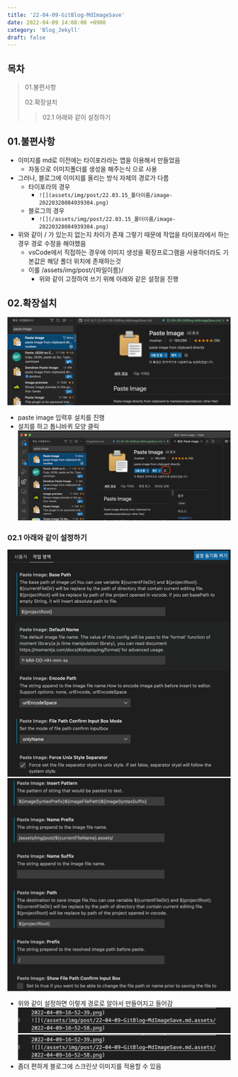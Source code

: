 ```yaml
---
title: '22-04-09-GitBlog-MdImageSave'
date: 2022-04-09 14:08:00 +0900
category: 'Blog_Jekyll'
draft: false
---
```

## 목차
> 01.불편사항
>
> 02.확장설치
>
>>02.1 아래와 같이 설정하기  
>
## 01.불편사항
- 이미지를 md로 이전에는 타이포라라는 앱을 이용해서 만들었음
  - 자동으로 이미지폴더를 생성을 해주는식 으로 사용
- 그러나, 블로그에 이미지를 올리는 방식 자체의 경로가 다름
  - 타이포라의 경우
    - `![](assets/img/post/22.03.15_폴더이름/image-20220328084939304.png)`
  - 블로그의 경우
    - `![](/assets/img/post/22.03.15_폴더이름/image-20220328084939304.png)`
- 위와 같이 / 가 있는지 없는지 차이가 존재 그렇기 때문에 작업을 타이포라에서 하는 경우 경로 수정을 해야했음
  - vsCode에서 직접하는 경우에 이미지 생성을 확장프로그램을 사용하더라도 기본값은 해당 폴더 위치에 존재하는것
  - 이를 /assets/img/post/{파일이름}/
    - 위와 같이 고정하여 쓰기 위해 아래와 같은 설정을 진행
## 02.확장설치
![](../../assets/img/post/22-04-09-GitBlog-MdImageSave.md.assets/2022-04-09-16-49-14.png)
- paste image 입력후 설치를 진행
- 설치를 하고 톱니바퀴 모양 클릭
![](../../assets/img/post/22-04-09-GitBlog-MdImageSave.md.assets/2022-04-09-16-51-48.png)
### 02.1 아래와 같이 설정하기
![](../../assets/img/post/22-04-09-GitBlog-MdImageSave.md.assets/2022-04-09-16-52-39.png)
![](../../assets/img/post/22-04-09-GitBlog-MdImageSave.md.assets/2022-04-09-16-52-58.png)
- 위와 같이 설정하면 이렇게 경로로 알아서 만들어지고 들어감
![](../../assets/img/post/22-04-09-GitBlog-MdImageSave.md.assets/2022-04-09-16-53-34.png)
![](../../assets/img/post/22-04-09-GitBlog-MdImageSave.md.assets/2022-04-09-16-53-48.png)
- 좀더 편하게 블로그에 스크린샷 이미지를 적용할 수 있음